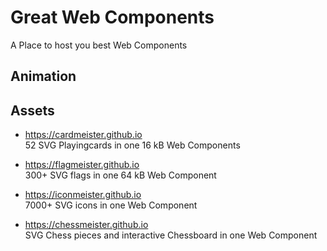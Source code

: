 # Great Web Components

A Place to host you best Web Components


## Animation



## Assets

*  https://cardmeister.github.io  
   52 SVG Playingcards in one 16 kB Web Components
   
* https://flagmeister.github.io  
  300+ SVG flags in one 64 kB Web Component

*  https://iconmeister.github.io  
   7000+ SVG icons in one Web Component

*  https://chessmeister.github.io  
   SVG Chess pieces and interactive Chessboard in one Web Component
